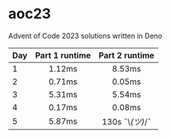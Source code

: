 # aoc23
Advent of Code 2023 solutions written in Deno

| Day | Part 1 runtime | Part 2 runtime  |
|-----|:-------------:|:---------------:|
|1|1.12ms|     8.53ms      |
|2|0.71ms|     0.05ms      |
|3|5.31ms|     5.54ms      |
|4|0.17ms|     0.08ms      |
|5|5.87ms| 130s ¯\\_(ツ)_/¯ |